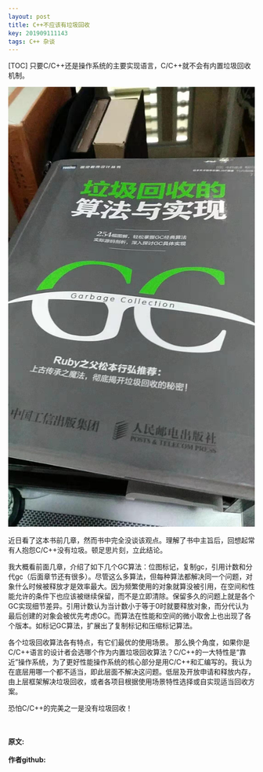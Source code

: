```yaml
---
layout: post
title: C++不应该有垃圾回收
key: 201909111143
tags: C++ 杂谈
---
```


[TOC]
只要C/C++还是操作系统的主要实现语言，C/C++就不会有内置垃圾回收机制。

![](https://raw.githubusercontent.com/lizijie/lizijie.github.io/master/assets/images/2019-09-11-C%2B%2B%E4%B8%8D%E5%BA%94%E8%AF%A5%E6%9C%89%E5%9E%83%E5%9C%BE%E5%9B%9E%E6%94%B6/gc.jpg)

近日看了这本书前几章，然而书中完全没谈该观点。理解了书中主旨后，回想起常有人抱怨C/C++没有垃圾。顿足思片刻，立此结论。

我大概看前面几章，介绍了如下几个GC算法：位图标记，复制gc，引用计数和分代gc（后面章节还有很多）。尽管这么多算法，但每种算法都解决同一个问题，对象什么时候被释放才是效率最大。因为频繁使用的对象就算没被引用，在空间和性能允许的条件下也应该被继续保留，而不是立即清除。保留多久的问题上就是各个GC实现细节差异。引用计数认为当计数小于等于0时就要释放对象，而分代认为最后创建的对象会被优先考虑GC。而算法在性能和空间的微小取舍上也出现了各个版本。如标记GC算法，扩展出了复制标记和压缩标记算法。

各个垃圾回收算法各有特点，有它们最优的使用场景。 那么换个角度，如果你是C/C++语言的设计者会选哪个作为内置垃圾回收算法？C/C++的一大特性是“靠近”操作系统，为了更好性能操作系统的核心部分是用C/C++和汇编写的。我认为在底层用哪一个都不适当，即此层面不解决这问题。低层及开放申请和释放内存，由上层框架解决垃圾回收，或者各项目根据使用场景特性选择或自实现适当回收方案。

恐怕C/C++的完美之一是没有垃圾回收！

<br>	
<br>	
<b>原文:<br>	
<br>
作者github:<br>	
<https://github.com/lizijie>	
</b>
